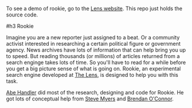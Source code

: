 To see a demo of rookie, go to the [Lens website](http://rookie.thelensnola.org "Lens website"). This repo just holds the source code.

#h3 Rookie

Imagine you are a new reporter just assigned to a beat. Or a community activist interested in researching a certain political figure or government agency. News archives have lots of information that can help bring you up to speed. But reading thousands (or millions) of articles returned from a search enginge takes lots of time. So you'll have to read for a while before you get a big picture sense of what is going on. Rookie, an experimental search engine developed at [The Lens](http://www.thelensnola.org "The Lens"), is designed to help you with this task. 

[Abe Handler](https://www.abehandler.com "Abe Handler") did most of the research, designing and code for Rookie. He got lots of conceptual help from [Steve Myers](https://twitter.com/myersnews "Steve Myers") and [Brendan O'Connor](http://brenocon.com "Brendan O'Connor").